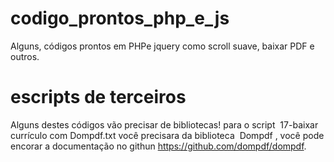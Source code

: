 # codigo_prontos_php_e_js
Alguns, códigos prontos em PHPe jquery como scroll suave, baixar PDF e outros.

# escripts de terceiros

Alguns destes códigos vão precisar de bibliotecas!
para o script  17-baixar currículo com Dompdf.txt você precisara da biblioteca 
Dompdf , você pode encorar a documentação no githun https://github.com/dompdf/dompdf.
